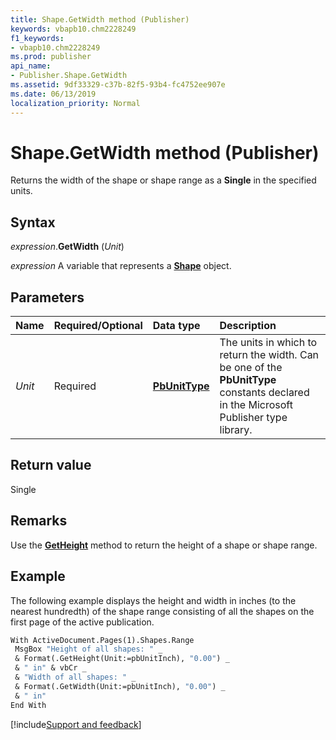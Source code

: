 ```yaml
---
title: Shape.GetWidth method (Publisher)
keywords: vbapb10.chm2228249
f1_keywords:
- vbapb10.chm2228249
ms.prod: publisher
api_name:
- Publisher.Shape.GetWidth
ms.assetid: 9df33329-c37b-82f5-93b4-fc4752ee907e
ms.date: 06/13/2019
localization_priority: Normal
---
```



# Shape.GetWidth method (Publisher)

Returns the width of the shape or shape range as a **Single** in the specified units.


## Syntax

_expression_.**GetWidth** (_Unit_)

_expression_ A variable that represents a **[Shape](Publisher.Shape.md)** object.


## Parameters

|Name|Required/Optional|Data type|Description|
|:-----|:-----|:-----|:-----|
|_Unit_|Required| **[PbUnitType](Publisher.PbUnitType.md)**|The units in which to return the width. Can be one of the **PbUnitType** constants declared in the Microsoft Publisher type library.|

## Return value

Single


## Remarks

Use the **[GetHeight](Publisher.Shape.GetHeight.md)** method to return the height of a shape or shape range.


## Example

The following example displays the height and width in inches (to the nearest hundredth) of the shape range consisting of all the shapes on the first page of the active publication.

```vb
With ActiveDocument.Pages(1).Shapes.Range 
 MsgBox "Height of all shapes: " _ 
 & Format(.GetHeight(Unit:=pbUnitInch), "0.00") _ 
 & " in" & vbCr _ 
 & "Width of all shapes: " _ 
 & Format(.GetWidth(Unit:=pbUnitInch), "0.00") _ 
 & " in" 
End With
```

[!include[Support and feedback](~/includes/feedback-boilerplate.md)]